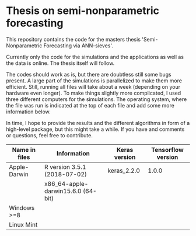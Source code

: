 # Thesis on semi-nonparametric forecasting

This repository contains the code for the masters thesis 'Semi-Nonparametric Forecasting via ANN-sieves'.

Currently only the code for the simulations and the applications as well as the data is online. The thesis itself will follow.

The codes should work as is, but there are doubtless still some bugs present. A large part of the simulations is parallelized to make them more efficient. Still, running all files will take about a week (depending on your hardware even longer). To make things slightly more complicated, I used three different computers for the simulations. The operating system, where the file was run is indicated at the top of each file and add some more information below.

In time, I hope to provide the results and the different algorithms in form of a high-level package, but this might take a while. If you have and comments or questions, feel free to contribute. 

| Name in files        | Information       | Keras version  | Tensorflow version|
| - | - | - | - |
| Apple-Darwin    | R version 3.5.1 (2018-07-02) |  keras_2.2.0 | 1.0.0 |
||x86_64-apple-darwin15.6.0 (64-bit) |
| Windows >=8   |       |    |
| Linux Mint |     |  |
